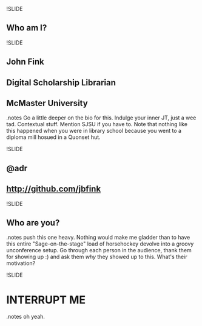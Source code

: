 !SLIDE
## Who am I? ##

!SLIDE 
## John Fink ##
## Digital Scholarship Librarian ##
## McMaster University ##

.notes Go a little deeper on the bio for this. Indulge your inner JT, just a wee tad. Contextual stuff. Mention SJSU if you have to. Note that nothing like this happened when you were in library school because you went to a diploma mill hosued in a Quonset hut.

!SLIDE 
## @adr ##
## http://github.com/jbfink ##

!SLIDE
## Who are you? ##

.notes push this one heavy. Nothing would make me gladder than to have this entire "Sage-on-the-stage" load of horsehockey devolve into a groovy unconference setup. Go through each person in the audience, thank them for showing up :) and ask them *why* they showed up to this. What's their motivation?

!SLIDE
# INTERRUPT ME #

.notes oh yeah.
